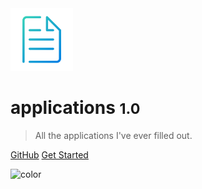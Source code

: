 <img src="_images/favicon-192.png" width="100">

# applications <small>1.0</small>

> All the applications I've ever filled out.

[GitHub](https://github.com/fvcproductions/applications)
[Get Started](#applications)

![color](#f0f0f0)